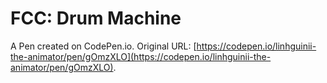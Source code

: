 # FCC: Drum Machine

A Pen created on CodePen.io. Original URL: [https://codepen.io/linhguinii-the-animator/pen/gOmzXLO](https://codepen.io/linhguinii-the-animator/pen/gOmzXLO).


